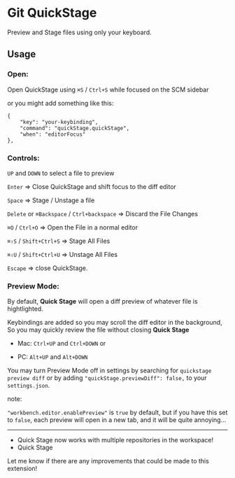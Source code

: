 # Git QuickStage

Preview and Stage files using only your keyboard.

## Usage
 
### Open: 
Open QuickStage using `⌘S` / `Ctrl+S` while focused on the SCM sidebar

or you might add something like this:
```
{
    "key": "your-keybinding",
    "command": "quickStage.quickStage",
    "when": "editorFocus"
},
```

### Controls:

`UP` and `DOWN` to select a file to preview

`Enter` => Close QuickStage and shift focus to the diff editor

`Space` => Stage / Unstage a file

`Delete` or `⌘Backspace` / `Ctrl+backspace` => Discard the File Changes

`⌘O` / `Ctrl+O` => Open the File in a normal editor

`⌘⇧S` / `Shift+Ctrl+S` => Stage All Files

`⌘⇧U` / `Shift+Ctrl+U` => Unstage All Files

`Escape` => close QuickStage.

### Preview Mode:

By default, **Quick Stage** will open a diff preview of whatever file is hightlighted.

Keybindings are added so you may scroll the diff editor in the background, So you may quickly review the file without closing **Quick Stage**

- Mac: `Ctrl+UP` and `Ctrl+DOWN` or

- PC: `Alt+UP` and `Alt+DOWN`



You may turn Preview Mode off in settings by searching for `quickstage preview diff` or by adding `"quickStage.previewDiff": false,` to your `settings.json`.

note:

`"workbench.editor.enablePreview"` is `true` by default, but if you have this set to `false`, each preview will open in a new tab, and it will be quite annoying...



---

- Quick Stage now works with multiple repositories in the workspace!
- Quick Stage

Let me know if there are any improvements that could be made to this extension!
